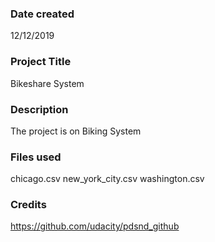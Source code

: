 ### Date created
12/12/2019

### Project Title
Bikeshare System

### Description
The project is on Biking System

### Files used
chicago.csv
new_york_city.csv
washington.csv


### Credits
https://github.com/udacity/pdsnd_github

